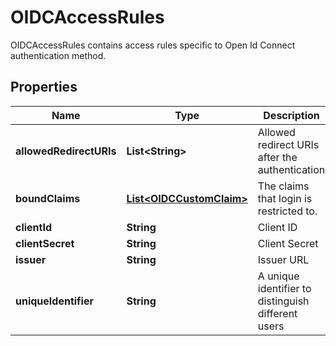 

# OIDCAccessRules

OIDCAccessRules contains access rules specific to Open Id Connect authentication method.
## Properties

Name | Type | Description | Notes
------------ | ------------- | ------------- | -------------
**allowedRedirectURIs** | **List&lt;String&gt;** | Allowed redirect URIs after the authentication |  [optional]
**boundClaims** | [**List&lt;OIDCCustomClaim&gt;**](OIDCCustomClaim.md) | The claims that login is restricted to. |  [optional]
**clientId** | **String** | Client ID |  [optional]
**clientSecret** | **String** | Client Secret |  [optional]
**issuer** | **String** | Issuer URL |  [optional]
**uniqueIdentifier** | **String** | A unique identifier to distinguish different users |  [optional]



